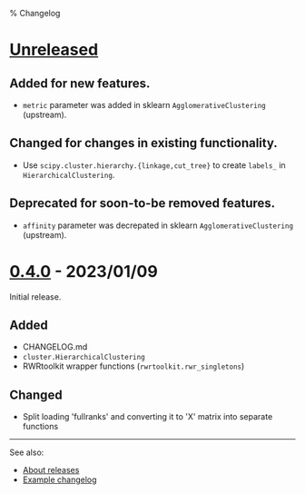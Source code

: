 % Changelog

<!-- # [<version>] - <date> -->
<!-- ## Added for new features. -->
<!-- ## Changed for changes in existing functionality. -->
<!-- ## Deprecated for soon-to-be removed features. -->
<!-- ## Removed for now removed features. -->
<!-- ## Fixed for any bug fixes. -->
<!-- ## Security in case of vulnerabilities. -->
<!-- [<version>]: https://github.com/Level/level/releases/tag/<version> -->

# [Unreleased]

## Added for new features.

- `metric` parameter was added in sklearn `AgglomerativeClustering` (upstream).

## Changed for changes in existing functionality.

- Use `scipy.cluster.hierarchy.{linkage,cut_tree}` to create `labels_` in
  `HierarchicalClustering`.

## Deprecated for soon-to-be removed features.

- `affinity` parameter was decrepated in sklearn `AgglomerativeClustering` (upstream).

<!-- ## Removed for now removed features. -->
<!-- ## Fixed for any bug fixes. -->
<!-- ## Security in case of vulnerabilities. -->

# [0.4.0] - 2023/01/09

Initial release.

## Added

- CHANGELOG.md
- `cluster.HierarchicalClustering`
- RWRtoolkit wrapper functions (`rwrtoolkit.rwr_singletons`)

## Changed

- Split loading 'fullranks' and converting it to 'X' matrix into separate
  functions

---

See also:

- [About releases] 
- [Example changelog]


<!-- LINKS -->

[About releases]: https://docs.github.com/en/repositories/releasing-projects-on-github/about-releases
[Example changelog]: https://github.com/Level/level/blob/master/CHANGELOG.md

[unreleased]: https://github.com/izaakm/jail-functional-partitioning/compare/v0.4.0...HEAD
[0.4.0]: https://github.com/izaakm/jail-functional-partitioning/releases/tag/v0.4.0

<!-- END -->
